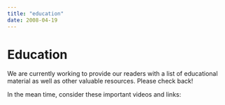 ```yaml
---
title: "education"
date: 2008-04-19
---
```


# Education

We are currently working to provide our readers with a list of educational  
material as well as other valuable resources. Please check back!

In the mean time, consider these important videos and links:
